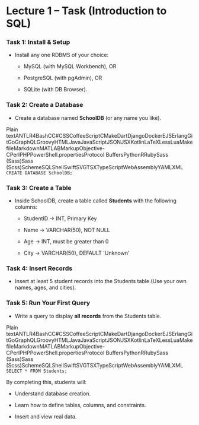  **Lecture 1 – Task (Introduction to SQL)**
=============================================

### **Task 1: Install & Setup**

*   Install any one RDBMS of your choice:
    
    *   MySQL (with MySQL Workbench), OR
        
    *   PostgreSQL (with pgAdmin), OR
        
    *   SQLite (with DB Browser).
        

### **Task 2: Create a Database**

*   Create a database named **SchoolDB** (or any name you like).
    

Plain textANTLR4BashCC#CSSCoffeeScriptCMakeDartDjangoDockerEJSErlangGitGoGraphQLGroovyHTMLJavaJavaScriptJSONJSXKotlinLaTeXLessLuaMakefileMarkdownMATLABMarkupObjective-CPerlPHPPowerShell.propertiesProtocol BuffersPythonRRubySass (Sass)Sass (Scss)SchemeSQLShellSwiftSVGTSXTypeScriptWebAssemblyYAMLXML`   CREATE DATABASE SchoolDB;   `

### **Task 3: Create a Table**

*   Inside SchoolDB, create a table called **Students** with the following columns:
    
    *   StudentID → INT, Primary Key
        
    *   Name → VARCHAR(50), NOT NULL
        
    *   Age → INT, must be greater than 0
        
    *   City → VARCHAR(50), DEFAULT 'Unknown'
        

### **Task 4: Insert Records**

*   Insert at least 5 student records into the Students table.(Use your own names, ages, and cities).
    

### **Task 5: Run Your First Query**

*   Write a query to display **all records** from the Students table.
    

Plain textANTLR4BashCC#CSSCoffeeScriptCMakeDartDjangoDockerEJSErlangGitGoGraphQLGroovyHTMLJavaJavaScriptJSONJSXKotlinLaTeXLessLuaMakefileMarkdownMATLABMarkupObjective-CPerlPHPPowerShell.propertiesProtocol BuffersPythonRRubySass (Sass)Sass (Scss)SchemeSQLShellSwiftSVGTSXTypeScriptWebAssemblyYAMLXML`   SELECT * FROM Students;   `

 By completing this, students will:

*   Understand database creation.
    
*   Learn how to define tables, columns, and constraints.
    
*   Insert and view real data.
